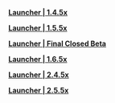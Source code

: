 **[Launcher | 1.4.5x](https://autopatchhk.yuanshen.com/client_app/beta_update/hk4e_global/2/update_20210326162326.zip)**

**[Launcher | 1.5.5x](https://autopatchhk.yuanshen.com/client_app/beta_pc/20210428_dc004387bbbcbe4b/GenshinImpact_Beta_T1528AH.exe)**

**[Launcher | Final Closed Beta](https://autopatchhk.yuanshen.com/client_app/FinalClosedBeta/GenshinImpact.exe)**

**[Launcher | 1.6.5x](https://autopatchhk.yuanshen.com/client_app/beta_update/hk4e_global/1/update_20210524163046_d51450b5GIEBa3TS.zip)**

**[Launcher | 2.4.5x](https://autopatchhk.yuanshen.com/client_app/beta_update/hk4e_global/25/update_20220117112259_c09e8ddf7wIlNYRv.zip)**

**[Launcher | 2.5.5x](https://autopatchhk.yuanshen.com/client_app/beta_update/hk4e_global/26/update_20220304110551_535dd34e7qwbZ9p5.zip)**
